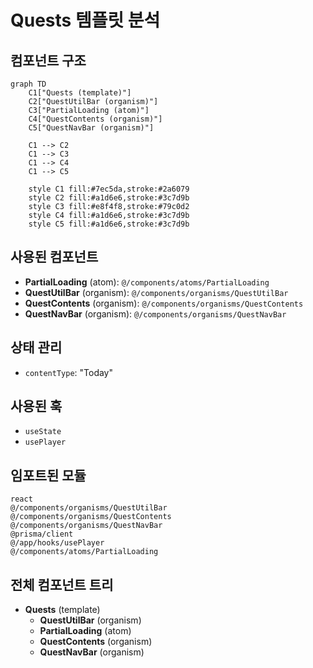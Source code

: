 # Quests 템플릿 분석

## 컴포넌트 구조

```mermaid
graph TD
    C1["Quests (template)"]
    C2["QuestUtilBar (organism)"]
    C3["PartialLoading (atom)"]
    C4["QuestContents (organism)"]
    C5["QuestNavBar (organism)"]

    C1 --> C2
    C1 --> C3
    C1 --> C4
    C1 --> C5

    style C1 fill:#7ec5da,stroke:#2a6079
    style C2 fill:#a1d6e6,stroke:#3c7d9b
    style C3 fill:#e8f4f8,stroke:#79c0d2
    style C4 fill:#a1d6e6,stroke:#3c7d9b
    style C5 fill:#a1d6e6,stroke:#3c7d9b
```

## 사용된 컴포넌트

- **PartialLoading** (atom): `@/components/atoms/PartialLoading`
- **QuestUtilBar** (organism): `@/components/organisms/QuestUtilBar`
- **QuestContents** (organism): `@/components/organisms/QuestContents`
- **QuestNavBar** (organism): `@/components/organisms/QuestNavBar`

## 상태 관리

- `contentType`: "Today"

## 사용된 훅

- `useState`
- `usePlayer`

## 임포트된 모듈

```
react
@/components/organisms/QuestUtilBar
@/components/organisms/QuestContents
@/components/organisms/QuestNavBar
@prisma/client
@/app/hooks/usePlayer
@/components/atoms/PartialLoading
```

## 전체 컴포넌트 트리

- **Quests** (template)
  - **QuestUtilBar** (organism)
  - **PartialLoading** (atom)
  - **QuestContents** (organism)
  - **QuestNavBar** (organism)

